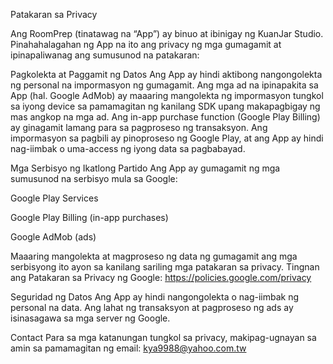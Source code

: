 Patakaran sa Privacy

Ang RoomPrep (tinatawag na “App”) ay binuo at ibinigay ng KuanJar Studio. Pinahahalagahan ng App na ito ang privacy ng mga gumagamit at ipinapaliwanag ang sumusunod na patakaran:

Pagkolekta at Paggamit ng Datos
Ang App ay hindi aktibong nangongolekta ng personal na impormasyon ng gumagamit.
Ang mga ad na ipinapakita sa App (hal. Google AdMob) ay maaaring mangolekta ng impormasyon tungkol sa iyong device sa pamamagitan ng kanilang SDK upang makapagbigay ng mas angkop na mga ad.
Ang in-app purchase function (Google Play Billing) ay ginagamit lamang para sa pagproseso ng transaksyon. Ang impormasyon sa pagbili ay pinoproseso ng Google Play, at ang App ay hindi nag-iimbak o uma-access ng iyong data sa pagbabayad.

Mga Serbisyo ng Ikatlong Partido
Ang App ay gumagamit ng mga sumusunod na serbisyo mula sa Google:

Google Play Services

Google Play Billing (in-app purchases)

Google AdMob (ads)

Maaaring mangolekta at magproseso ng data ng gumagamit ang mga serbisyong ito ayon sa kanilang sariling mga patakaran sa privacy. Tingnan ang Patakaran sa Privacy ng Google: https://policies.google.com/privacy

Seguridad ng Datos
Ang App ay hindi nangongolekta o nag-iimbak ng personal na data. Ang lahat ng transaksyon at pagproseso ng ads ay isinasagawa sa mga server ng Google.

Contact
Para sa mga katanungan tungkol sa privacy, makipag-ugnayan sa amin sa pamamagitan ng email: kya9988@yahoo.com.tw
